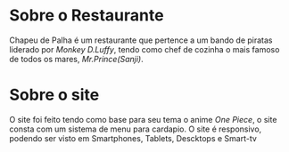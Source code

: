 # Sobre o Restaurante
Chapeu de Palha é um restaurante que pertence a um bando de piratas liderado por _Monkey D.Luffy_, 
tendo como chef de cozinha o mais famoso de todos os mares, _Mr.Prince(Sanji)_.

# Sobre o site
O site foi feito tendo como base para seu tema o anime _One Piece_, o site consta com um sistema de menu para cardapio.
O site é responsivo, podendo ser visto em Smartphones, Tablets, Descktops e Smart-tv

 
